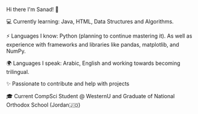 Hi there I'm Sanad! 👋

💻 Currently learning: Java, HTML, Data Structures and Algorithms.

⚡ Languages I know: Python (planning to continue mastering it). As well as experience with frameworks and libraries like pandas, matplotlib, and NumPy.

🌍 Languages I speak: Arabic, English and working towards becoming trilingual.

✨ Passionate to contribute and help with projects

🎓 Current CompSci Student @ WesternU and Graduate of National Orthodox School (Jordan🇯🇴)

